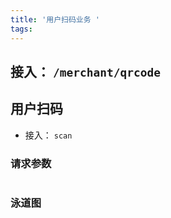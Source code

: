 ```yaml
---
title: '用户扫码业务 '
tags:
---
```

## 接入： `/merchant/qrcode`

## 用户扫码
- 接入： `scan`
### 请求参数
```java

```
### 泳道图
